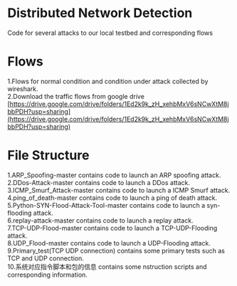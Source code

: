 # Distributed Network Detection 
Code for several attacks to our local testbed and corresponding flows 
# Flows
1.Flows for normal condition and condition under attack collected by wireshark.  
2.Download the traffic flows from google drive [https://drive.google.com/drive/folders/1Ed2k9k_zH_xehbMxV6sNCwXtM8jbbPDH?usp=sharing](https://drive.google.com/drive/folders/1Ed2k9k_zH_xehbMxV6sNCwXtM8jbbPDH?usp=sharing)
# File Structure
1.ARP_Spoofing-master contains code to launch an ARP spoofing attack.  
2.DDos-Attack-master contains code to launch a DDos attack.  
3.ICMP_Smurf_Attack-master contains code to launch a ICMP Smurf attack.  
4.ping_of_death-master contains code to launch a ping of death attack.  
5.Python-SYN-Flood-Attack-Tool-master contains code to launch a syn-flooding attack.   
6.replay-attack-master contains code to launch a replay attack.   
7.TCP-UDP-Flood-master contains code to launch a TCP-UDP-Flooding attack.  
8.UDP_Flood-master contains code to launch a UDP-Flooding attack.   
9.Primary_test(TCP UDP connection) contains some primary tests such as TCP and UDP connection.  
10.系统对应指令脚本和包的信息 contains some nstruction scripts and corresponding information.  
